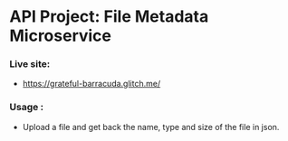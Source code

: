 
# API Project: File Metadata Microservice

### Live site:
* https://grateful-barracuda.glitch.me/

### Usage :
* Upload a file and get back the name, type and size of the file in json.
